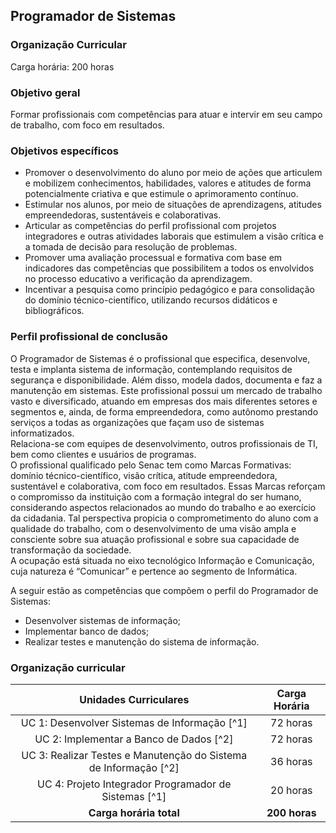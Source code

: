 ## Programador de Sistemas
### Organização Curricular

Carga horária: 200 horas

### Objetivo geral
Formar profissionais com competências para atuar e intervir em seu campo de trabalho, com foco em resultados.  

### Objetivos específicos
*	Promover o desenvolvimento do aluno por meio de ações que articulem e mobilizem conhecimentos, habilidades, valores e atitudes de forma potencialmente criativa e que estimule o aprimoramento contínuo.
*	Estimular nos alunos, por meio de situações de aprendizagens, atitudes empreendedoras, sustentáveis e colaborativas.
*	Articular as competências do perfil profissional com projetos integradores e outras atividades laborais que estimulem a visão crítica e a tomada de decisão para resolução de problemas.
*	Promover uma avaliação processual e formativa com base em indicadores das competências que possibilitem a todos os envolvidos no processo educativo a verificação da aprendizagem.
*	Incentivar a pesquisa como princípio pedagógico e para consolidação do domínio técnico-científico, utilizando recursos didáticos e bibliográficos.

### Perfil profissional de conclusão
O Programador de Sistemas é o profissional que especifica, desenvolve, testa e implanta sistema 
de informação, contemplando requisitos de segurança e disponibilidade. Além disso, modela 
dados, documenta e faz a manutenção em sistemas.
Este profissional possui um mercado de trabalho vasto e diversificado, atuando em empresas 
dos mais diferentes setores e segmentos e, ainda, de forma empreendedora, como autônomo 
prestando serviços a todas as organizações que façam uso de sistemas informatizados.<br>
Relaciona-se com equipes de desenvolvimento, outros profissionais de TI, bem como clientes e 
usuários de programas. <br>
    O profissional qualificado pelo Senac tem como Marcas Formativas: domínio técnico-científico, 
visão crítica, atitude empreendedora, sustentável e colaborativa, com foco em resultados. Essas 
Marcas reforçam o compromisso da instituição com a formação integral do ser humano, 
considerando aspectos relacionados ao mundo do trabalho e ao exercício da cidadania. Tal 
perspectiva propicia o comprometimento do aluno com a qualidade do trabalho, com o 
desenvolvimento de uma visão ampla e consciente sobre sua atuação profissional e sobre sua 
capacidade de transformação da sociedade.<br>
    A ocupação está situada no eixo tecnológico Informação e Comunicação, cuja natureza é 
“Comunicar” e pertence ao segmento de Informática.

A seguir estão as competências que compõem o perfil do Programador de Sistemas:
* Desenvolver sistemas de informação;
* Implementar banco de dados;
* Realizar testes e manutenção do sistema de informação.


### Organização curricular
| Unidades Curriculares | Carga Horária |
| :---: | :---: |
| UC 1: Desenvolver Sistemas de Informação [^1]	| 72 horas |
| UC 2:  Implementar a Banco de Dados [^2]	| 72 horas |
| UC 3: Realizar Testes e Manutenção do Sistema de Informação [^2]	| 36 horas |
| UC 4: Projeto Integrador Programador de Sistemas [^1]	| 20 horas |
| **Carga horária total**  | **200 horas**  | 

